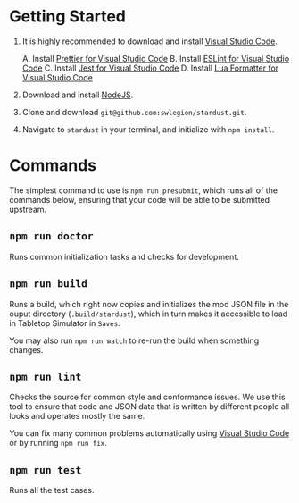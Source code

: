# Getting Started

1. It is highly recommended to download and install [Visual Studio Code][dl-vsc].

   A. Install [Prettier for Visual Studio Code][ext-prettier]
   B. Install [ESLint for Visual Studio Code][ext-es-lint]
   C. Install [Jest for Visual Studio Code][ext-jest]
   D. Install [Lua Formatter for Visual Studio Code][ext-lua-format]

2. Download and install [NodeJS][dl-node].

3. Clone and download `git@github.com:swlegion/stardust.git`.

4. Navigate to `stardust` in your terminal, and initialize with `npm install`.

[dl-vsc]: https://code.visualstudio.com/download
[dl-node]: https://nodejs.org/en/download/
[ext-prettier]: vscode:extension/esbenp.prettier-vscode
[ext-es-lint]: vscode:extension/dbaeumer.vscode-eslint
[ext-jest]: vscode:extension/Orta.vscode-jest
[ext-lua-format]: vscode:extension/Koihik.vscode-lua-format

# Commands

The simplest command to use is `npm run presubmit`, which runs all of the
commands below, ensuring that your code will be able to be submitted upstream.

## `npm run doctor`

Runs common initialization tasks and checks for development.

## `npm run build`

Runs a build, which right now copies and initializes the mod JSON file in the
ouput directory (`.build/stardust`), which in turn makes it accessible to load
in Tabletop Simulator in `Saves`.

You may also run `npm run watch` to re-run the build when something changes.

## `npm run lint`

Checks the source for common style and conformance issues. We use this tool to
ensure that code and JSON data that is written by different people all looks
and operates mostly the same.

You can fix many common problems automatically using
[Visual Studio Code][dl-vsc] or by running `npm run fix`.

## `npm run test`

Runs all the test cases.
